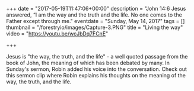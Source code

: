+++
date = "2017-05-19T11:47:06+00:00"
description = "John 14:6 Jesus answered, “I am the way and the truth and the life. No one comes to the Father except through me."
eventdate = "Sunday, May 14, 2017"
tags = []
thumbnail = "/forestryio/images/Capture-3.PNG"
title = "Living the way"
video = "https://youtu.be/wcJbDq7FCnE"

+++


Jesus is "the way, the truth, and the life" - a well quoted passage from the book of John, the meaning of which has been debated by many. In Sunday's sermon, Robin added his voice into the conversation. Check out this sermon clip where Robin explains his thoughts on the meaning of the way, the truth, and the life.